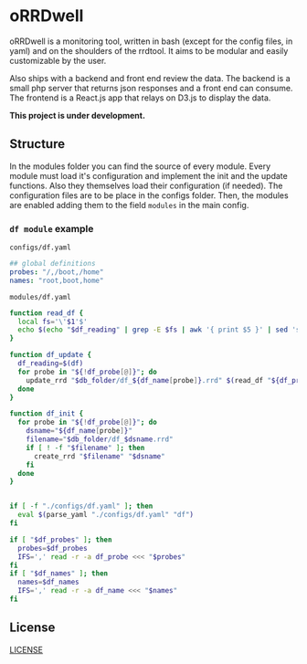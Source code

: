 # oRRDwell

oRRDwell is a monitoring tool, written in bash (except for the config files, in yaml) and on the shoulders of the rrdtool.
It aims to be modular and easily customizable by the user.

Also ships with a backend and front end review the data.
The backend is a small php server that returns json responses and a front end can consume.
The frontend is a React.js app that relays on D3.js to display the data.

**This project is under development.**

## Structure

In the modules folder you can find the source of every module. Every module must load it's configuration and implement the init and the update functions. Also they themselves load their configuration (if needed).
The configuration files are to be place in the configs folder.
Then, the modules are enabled adding them to the field `modules` in the main config.

### `df module` example
`configs/df.yaml`
```yaml
## global definitions
probes: "/,/boot,/home"
names: "root,boot,home"
```
`modules/df.yaml`
```bash
function read_df {
  local fs='\'$1'$'
  echo $(echo "$df_reading" | grep -E $fs | awk '{ print $5 }' | sed 's/\%//g')
}

function df_update {
  df_reading=$(df)
  for probe in "${!df_probe[@]}"; do
    update_rrd "$db_folder/df_${df_name[probe]}.rrd" $(read_df "${df_probe[probe]}")
  done
}

function df_init {
  for probe in "${!df_probe[@]}"; do
    dsname="${df_name[probe]}"
    filename="$db_folder/df_$dsname.rrd"
    if [ ! -f "$filename" ]; then
      create_rrd "$filename" "$dsname"
    fi
  done
}


if [ -f "./configs/df.yaml" ]; then
  eval $(parse_yaml "./configs/df.yaml" "df")
fi

if [ "$df_probes" ]; then
  probes=$df_probes
  IFS=',' read -r -a df_probe <<< "$probes"
fi
if [ "$df_names" ]; then
  names=$df_names
  IFS=',' read -r -a df_name <<< "$names"
fi
```

## License

[LICENSE](LICENSE.md)
